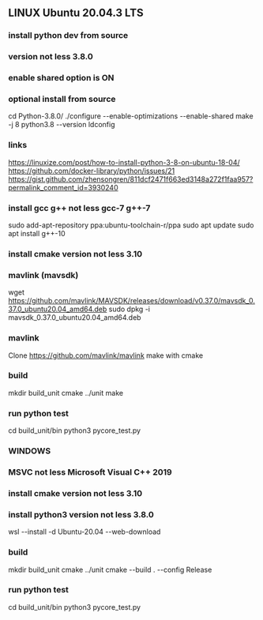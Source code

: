 
### #######################################################
## LINUX Ubuntu 20.04.3 LTS
### #######################################################
### install python dev from source
### version not less 3.8.0 
### enable shared option is ON

### optional install from source
cd Python-3.8.0/
./configure --enable-optimizations --enable-shared
make -j 8
python3.8 --version
ldconfig

### links
https://linuxize.com/post/how-to-install-python-3-8-on-ubuntu-18-04/
https://github.com/docker-library/python/issues/21
https://gist.github.com/zhensongren/811dcf2471f663ed3148a272f1faa957?permalink_comment_id=3930240


### install gcc g++ not less  gcc-7 g++-7
sudo add-apt-repository ppa:ubuntu-toolchain-r/ppa
sudo apt update
sudo apt install g++-10

### install cmake version not less 3.10

### mavlink (mavsdk)
wget https://github.com/mavlink/MAVSDK/releases/download/v0.37.0/mavsdk_0.37.0_ubuntu20.04_amd64.deb
sudo dpkg -i mavsdk_0.37.0_ubuntu20.04_amd64.deb

### mavlink
Clone https://github.com/mavlink/mavlink
make with cmake


### build
mkdir build_unit
cmake ../unit
make

### run python test
cd build_unit/bin
python3 pycore_test.py

### #######################################################
### WINDOWS
### #######################################################

### MSVC not less Microsoft Visual C++ 2019
### install cmake version not less 3.10
### install python3 version not less 3.8.0

wsl --install -d Ubuntu-20.04 --web-download

### build
mkdir build_unit
cmake ../unit
cmake --build . --config Release

### run python test
cd build_unit/bin
python3 pycore_test.py

